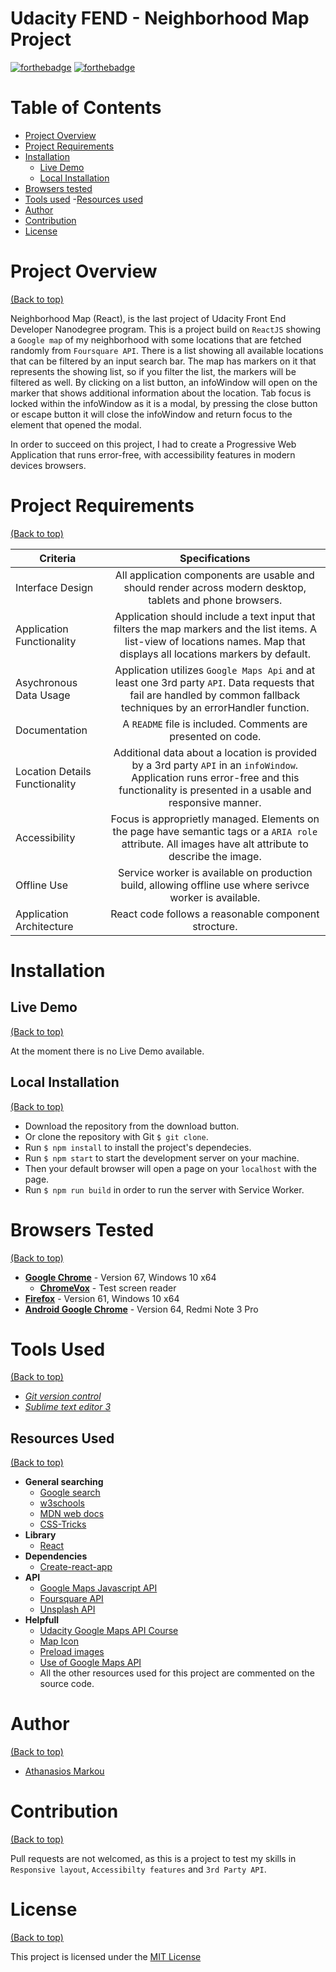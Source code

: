 # Udacity FEND - Neighborhood Map Project

[![forthebadge](https://forthebadge.com/images/badges/made-with-javascript.svg)](https://forthebadge.com)
[![forthebadge](https://forthebadge.com/images/badges/built-with-love.svg)](https://forthebadge.com)

# Table of Contents

- [Project Overview](#project-overview)
- [Project Requirements](#project-requirements)
- [Installation](#installation)
	- [Live Demo](#live-demo)
	- [Local Installation](#local-installation)
- [Browsers tested](#browsers-tested)
- [Tools used](#tools-used)
	-[Resources used](#resources-used)
- [Author](#author)
- [Contribution](#contribution)
- [License](#license)

# Project Overview

[(Back to top)](#table-of-contents)

Neighborhood Map (React), is the last project of Udacity Front End Developer Nanodegree program. This is a project build on `ReactJS` showing a `Google map` of my neighborhood with some locations that are fetched randomly from `Foursquare API`. There is a list showing all available locations that can be filtered by an input search bar. The map has markers on it that represents the showing list, so if you filter the list, the markers will be filtered as well. By clicking on a list button, an infoWindow will open on the marker that shows additional information about the location. Tab focus is locked within the infoWindow as it is a modal, by pressing the close button or escape button it will close the infoWindow and return focus to the element that opened the modal.

In order to succeed on this project, I had to create a Progressive Web Application that runs error-free, with accessibility features in modern devices browsers.

# Project Requirements

[(Back to top)](#table-of-contents)

| Criteria   | Specifications   |
| ---------- | :--------------: |
| Interface Design | All application components are usable and should render across modern desktop, tablets and phone browsers. |
| Application Functionality | Application should include a text input that filters the map markers and the list items. A list-view of locations names. Map that displays all locations markers by default. |
| Asychronous Data Usage | Application utilizes `Google Maps Api` and at least one 3rd party `API`. Data requests that fail are handled by common fallback techniques by an errorHandler function. |
| Documentation | A `README` file is included. Comments are presented on code. |
| Location Details Functionality | Additional data about a location is provided by a 3rd party `API` in an `infoWindow`. Application runs error-free and this functionality is presented in a usable and responsive manner. |
| Accessibility | Focus is approprietly managed. Elements on the page have semantic tags or a `ARIA role` attribute. All images have alt attribute to describe the image. |
| Offline Use | Service worker is available on production build, allowing offline use where serivce worker is available. |
| Application Architecture | React code follows a reasonable component strocture. |

# Installation

## Live Demo

[(Back to top)](#table-of-contents)

At the moment there is no Live Demo available.

## Local Installation

[(Back to top)](#table-of-contents)

- Download the repository from the download button.
- Or clone the repository with Git `$ git clone`.
- Run `$ npm install` to install the project's dependecies.
- Run `$ npm start` to start the development server on your machine.
- Then your default browser will open a page on your `localhost` with the page.
- Run `$ npm run build` in order to run the server with Service Worker.

# Browsers Tested

[(Back to top)](#table-of-contents)

- [**Google Chrome**](https://www.google.com/chrome/) - Version 67, Windows 10 x64
	- [**ChromeVox**](https://chrome.google.com/webstore/detail/chromevox/kgejglhpjiefppelpmljglcjbhoiplfn?hl=en) - Test screen reader
- [**Firefox**](https://www.mozilla.org/en-GB/firefox/new/) - Version 61, Windows 10 x64
- [**Android Google Chrome**](https://play.google.com/store/apps/details?id=com.android.chrome&hl=en_GB) - Version 64, Redmi Note 3 Pro

# Tools Used

[(Back to top)](#table-of-contents)

- [*Git version control*](https://git-scm.com/)
- [*Sublime text editor 3*](https://www.sublimetext.com/)

## Resources Used

[(Back to top)](#table-of-contents)

- **General searching**
	- [Google search](https://google.co.uk)
	- [w3schools](https://www.w3schools.com)
	- [MDN web docs](https://developer.mozilla.org/en-US/)
	- [CSS-Tricks](https://css-tricks.com/)
- **Library**
	- [React](https://reactjs.org/)
- **Dependencies**
	- [Create-react-app](https://github.com/facebook/create-react-app)
- **API**
	- [Google Maps Javascript API](https://developers.google.com/maps/documentation/javascript/tutorial)
	- [Foursquare API](https://developer.foursquare.com)
	- [Unsplash API](https://unsplash.com/developers)
- **Helpfull**
	- [Udacity Google Maps API Course](https://github.com/markoboy/ud864)
	- [Map Icon](http://freeiconshop.com/icon/location-map-icon-flat/)
	- [Preload images](https://www.htmlgoodies.com/tutorials/web_graphics/article.php/3480001/So-You-Want-To-Pre-Load-Huh.htm)
	- [Use of Google Maps API](https://sanderknape.com/2017/07/integrating-reactjs-google-maps-widget/)
	- All the other resources used for this project are commented on the source code.

# Author

[(Back to top)](#table-of-contents)

- [Athanasios Markou](https://www.linkedin.com/in/a-markou/)

# Contribution

[(Back to top)](#table-of-contents)

Pull requests are not welcomed, as this is a project to test my skills in `Responsive layout`, `Accessibilty features` and `3rd Party API`.

# License

[(Back to top)](#table-of-contents)

This project is licensed under the [MIT License](/LICENSE)
